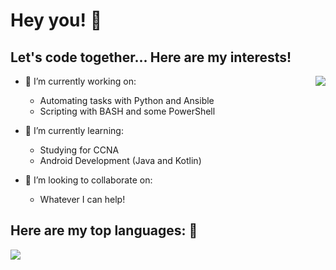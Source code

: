 # Hey you! 👋 

## Let's code together... Here are my interests!
<a href="https://github.com/kenjitagawa/kenjitagawa/">
  <img align="right" src="https://github-readme-stats.vercel.app/api?username=kenjitagawa&count_private=true&show_icons=true&theme=radical" />
</a>

- 🔭 I’m currently working on:
  - Automating tasks with Python and Ansible
  - Scripting with BASH and some PowerShell

- 🌱 I’m currently learning:
  - Studying for CCNA
  - Android Development (Java and Kotlin)

- 👯 I’m looking to collaborate on:
  - Whatever I can help!

## Here are my top languages: 🚀
<a href="https://github.com/kenjitagawa/kenjitagawa">
  <img align="center" src="https://github-readme-stats.vercel.app/api/top-langs/?username=kenjitagawa&hide=html,css&theme=synthwave" />
</a>
